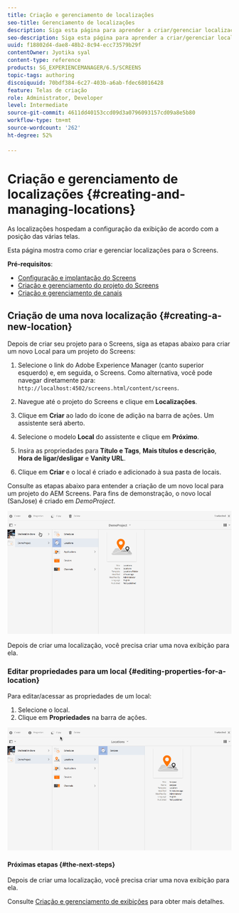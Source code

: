 ```yaml
---
title: Criação e gerenciamento de localizações
seo-title: Gerenciamento de localizações
description: Siga esta página para aprender a criar/gerenciar localizações.
seo-description: Siga esta página para aprender a criar/gerenciar localizações.
uuid: f18802d4-dae8-48b2-8c94-ecc73579b29f
contentOwner: Jyotika syal
content-type: reference
products: SG_EXPERIENCEMANAGER/6.5/SCREENS
topic-tags: authoring
discoiquuid: 70bdf384-6c27-403b-a6ab-fdec68016428
feature: Telas de criação
role: Administrator, Developer
level: Intermediate
source-git-commit: 4611dd40153ccd09d3a0796093157cd09a8e5b80
workflow-type: tm+mt
source-wordcount: '262'
ht-degree: 52%

---
```



# Criação e gerenciamento de localizações {#creating-and-managing-locations}

As localizações hospedam a configuração da exibição de acordo com a posição das várias telas.

Esta página mostra como criar e gerenciar localizações para o Screens.

**Pré-requisitos**:

* [Configuração e implantação do Screens](configuring-screens-introduction.md)
* [Criação e gerenciamento do projeto do Screens](creating-a-screens-project.md)
* [Criação e gerenciamento de canais](managing-channels.md)

## Criação de uma nova localização {#creating-a-new-location}

Depois de criar seu projeto para o Screens, siga as etapas abaixo para criar um novo Local para um projeto do Screens:

1. Selecione o link do Adobe Experience Manager (canto superior esquerdo) e, em seguida, o Screens. Como alternativa, você pode navegar diretamente para: `http://localhost:4502/screens.html/content/screens`.
1. Navegue até o projeto do Screens e clique em **Localizações**.
1. Clique em **Criar** ao lado do ícone de adição na barra de ações. Um assistente será aberto.
1. Selecione o modelo **Local** do assistente e clique em **Próximo**.

1. Insira as propriedades para **Título e Tags**, **Mais títulos e descrição**, **Hora de ligar/desligar** e **Vanity URL**.

1. Clique em **Criar** e o local é criado e adicionado à sua pasta de locais.

Consulte as etapas abaixo para entender a criação de um novo local para um projeto do AEM Screens. Para fins de demonstração, o novo local (SanJose) é criado em *DemoProject*.

![player2](assets/player2.gif)

Depois de criar uma localização, você precisa criar uma nova exibição para ela.

### Editar propriedades para um local {#editing-properties-for-a-location}

Para editar/acessar as propriedades de um local:

1. Selecione o local.
1. Clique em **Propriedades** na barra de ações.

![player3](assets/player3.gif)

#### Próximas etapas {#the-next-steps}

Depois de criar uma localização, você precisa criar uma nova exibição para ela.

Consulte [Criação e gerenciamento de exibições](managing-displays.md) para obter mais detalhes.
